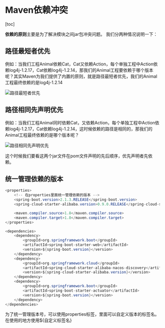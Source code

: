 # Maven依赖冲突

[toc]



**依赖的原则**主要是为了解决模块之间jar包冲突问题。
我们分两种情况说明一下：

## 路径最短者优先

例如：当我们工程Animal依赖Cat，Cat又依赖Action，每个单独工程中Action依赖log4j-1.2.17，Cat依赖log4j-1.2.14，那我们的Animal工程要依赖于哪个版本呢？其实Maven为我们提供了内置的原则，就是路径最短者优先，我们的Animal工程最终依赖的是log4j-1.2.14

![路径最短者优先](https://imgconvert.csdnimg.cn/aHR0cHM6Ly9yYXcuZ2l0aHVidXNlcmNvbnRlbnQuY29tL0pvdXJXb24vaW1hZ2UvbWFzdGVyL01hdmVuJUU3JUFFJTgwJUU0JUJCJThCLyVFOCVCNyVBRiVFNSVCRSU4NCVFNiU5QyU4MCVFNyU5RiVBRCVFOCU4MCU4NSVFNCVCQyU5OCVFNSU4NSU4OC5qcGc)

## 路径相同先声明优先

例如：当我们工程Animal同时依赖Cat，又依赖Action，每个单独工程中Action依赖log4j-1.2.17，Cat依赖log4j-1.2.14，这时候依赖的路径是相同的，那我们的Animal工程最终依赖的是哪个版本呢？

![路径相同先声明优先](https://imgconvert.csdnimg.cn/aHR0cHM6Ly9yYXcuZ2l0aHVidXNlcmNvbnRlbnQuY29tL0pvdXJXb24vaW1hZ2UvbWFzdGVyL01hdmVuJUU3JUFFJTgwJUU0JUJCJThCLyVFOCVCNyVBRiVFNSVCRSU4NCVFNyU5QiVCOCVFNSU5MCU4QyVFNSU4NSU4OCVFNSVBMyVCMCVFNiU5OCU4RSVFNCVCQyU5OCVFNSU4NSU4OC5qcGc)

这个时候我们要看这两个jar文件在pom文件声明的先后顺序，优先声明者先依赖。



## 统一管理依赖的版本

```java
<properties>
	<!-- 在properties里面统一管理依赖的版本 -->  
	<spring-boot.version>2.1.3.RELEASE</spring-boot.version>
	<spring-cloud-starter-alibaba.version>0.9.0.RELEASE</spring-cloud-starter-alibaba.version>

	<maven.compiler.source>1.8</maven.compiler.source>
	<maven.compiler.target>1.8</maven.compiler.target>
</properties>

<dependencies>
	<dependency>
		<groupId>org.springframework.boot</groupId>
		<artifactId>spring-boot-starter-web</artifactId>
		<version>${spring-boot.version}</version>
	</dependency>
	<dependency>
		<groupId>org.springframework.cloud</groupId>
		<artifactId>spring-cloud-starter-alibaba-nacos-discovery</artifactId>
		<version>${spring-cloud-starter-alibaba.version}</version>
	</dependency>
	<dependency>
		<groupId>org.springframework.boot</groupId>
		<artifactId>spring-boot-starter-actuator</artifactId>
		<version>${spring-boot.version}</version>
	</dependency>
</dependencies>
```

为了统一管理版本号，可以使用properties标签，里面可以自定义版本的标签名。在使用的地方使用${自定义标签名}